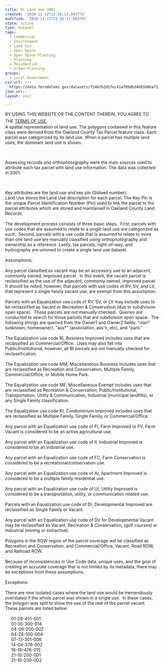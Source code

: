 ```yaml
---
title: OC Land Use 2001
created: '2020-11-12T12:26:17.083774'
modified: '2020-11-12T12:26:17.083781'
state: active
type: dataset
tags:
  - Commercial
  - Environment
  - Land Use
  - Open Space
  - Open Space Planning
  - Planning
  - Residential
  - Urban Planning
groups:
  - Local Government
csv_url: >-
  https://data.ferndalemi.gov/datasets/714b7b2d17ec41a785db34d91b0ba711_1.csv?outSR=%7B%22latestWkid%22%3A3857%2C%22wkid%22%3A102100%7D
json_url: ''
layout: post

---
```

<div>BY USING THIS WEBSITE OR THE CONTENT THEREIN, YOU AGREE TO THE <u><a href='https://www.oakgov.com/open-data-terms'>TERMS OF USE</a></u><span style='font-family: &quot;Avenir Next W01&quot;, &quot;Avenir Next W00&quot;, &quot;Avenir Next&quot;, Avenir, &quot;Helvetica Neue&quot;, Helvetica, Arial, sans-serif; font-size: 17px;'>. </span></div><div><span>A spatial representation of land use.  The polygons contained in 
this feature class were derived from the Oakland County Tax Parcel 
feature class.  Each parcel was categorized by its land use.  When a 
parcel has multiple land uses, the dominant land use is shown. 

<br /><br />Assessing records and orthophotography were the main sources 
used to attribute each tax parcel with land use information.  The data 
was collected in 2001. 

<br /><br />Key attributes are the land use and key pin (Sidwell number).  
Land Use stores the Land Use description for each parcel.  The Key Pin 
is the unique Parcel Identification Number (Pin) used to link the parcel
 to the parcel attributes which are stored and maintained in Oakland 
County Land Records.<br /><br />The development process consists of three 
basic steps.  First, parcels with use codes that are assumed to relate 
to a single land use are categorized as such.  Second, parcels with a 
use code that is assumed to relate to more than one land use are 
manually classified using orthophotography and ownership as a reference.
 Lastly, tax parcels, right-of-way, and hydrography are unioned to 
create a single land use dataset.<br /><br />Assumptions:<br /><br />Any parcel 
classified as vacant may be an accessory use to an adjacent, commonly 
owned, improved parcel.  In this event, the vacant parcel is 
reclassified as the use of the adjacent, commonly owned, improved 
parcel.  It should be noted, however, that parcels with use codes of RV,
 SV, and LV, that represent a single family vacant use, are exempt from 
this assumption.<br /><br />Parcels with an Equalization use code of RV, SV,
 or LV may include uses to be reclassified as Vacant or Recreation &amp;
 Conservation (due to subdivision open space).  These parcels are not 
manually checked.  Queries are conducted to search for those parcels 
that are subdivision open space.  The following strings are queried from
 the Owner1 and Owner2 fields: &quot;*own*&quot; (unknown, homeowner), &quot;ass*&quot; 
(association, ass'n, etc), and &quot;park.&quot;<br /><br />The Equalization use code 
BI, Business Improved includes uses that are reclassified as 
Commercial/Office.  Uses may also fall into Public/Institutional, 
however, all BI parcels are not manually checked for reclassification.<br /><br />The
 Equalization use code MM, Miscellaneous Business includes uses that are
 reclassified as Recreation and Conservation, Multiple Family, 
Commercial/Office, or Mobile Home Park.<br /><br />The Equalization use code
 ME, Miscellaneous Exempt includes uses that are reclassified as 
Recreation &amp; Conservation, Public/Institutional, Transportation, 
Utility &amp; Communication, Industrial (municipal landfills), or any 
Single Family classification.<br /><br />The Equalization use code KI, 
Condominium Improved includes uses that are reclassified as Multiple 
Family, Single Family, or Commercial/Office. <br /><br />Any parcel with an Equalization use code of FI, Farm Improved or FV, Farm Vacant is considered to be an active agricultural use.<br /><br />Any parcel with an Equalization use code of II, Industrial Improved is considered to be an industrial use.<br /><br />Any parcel with an Equalization use code of FC, Farm Conservation is considered to be a recreational/conservation use.<br /><br />Any parcel with an Equalization use code of AI, Apartment Improved is considered to be a multiple family residential use.<br /><br />Any
 parcel with an Equalization use code of UI, Utility Improved is 
considered to be a transportation, utility, or communication related 
use.<br /><br />Parcels with an Equalization use code of DI, Developmental Improved are reclassified as Single Family or Vacant.<br /><br />Any
 parcel with an Equalization use code of DV for Developmental Vacant may
 be reclassified as Vacant, Recreation &amp; Conservation, (golf 
courses) or Industrial (mining or extractive).<br /><br />Polygons in the 
ROW region of the parcel coverage will be classified as Recreation and 
Conservation, and Commercial/Office, Vacant, Road ROW, and Railroad ROW.<br /><br />Because
 of inconsistencies in Use Code data, unique uses, and the goal of 
creating an accurate coverage that is not limited by its metadata, there
 may be exceptions from these assumptions.<br /><br />Exceptions:<br /><br />There
 are nine isolated cases where the land use would be tremendously 
overstated if the whole parcel was shown in a single use.  In these 
cases, the polygon was split to show the use of the rest of the parcel 
vacant.  These parcels are listed below:<br /><br />     01-29-451-001<br />     01-35-300-014<br />     04-08-200-002<br />     04-24-100-004<br />     07-13-301-006<br />     14-04-376-002<br />     18-19-476-015<br />     21-10-200-001<br />     21-10-200-002</span></div>
